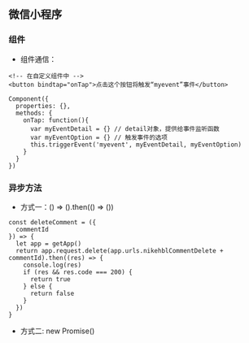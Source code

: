 ## 微信小程序

### 组件
* 组件通信：
```
<!-- 在自定义组件中 -->
<button bindtap="onTap">点击这个按钮将触发“myevent”事件</button>
```
```
Component({
  properties: {},
  methods: {
    onTap: function(){
      var myEventDetail = {} // detail对象，提供给事件监听函数
      var myEventOption = {} // 触发事件的选项
      this.triggerEvent('myevent', myEventDetail, myEventOption)
    }
  }
})
```

### 异步方法
* 方式一：() => ().then(() => ())
```
const deleteComment = ({
  commentId
}) => {
  let app = getApp()
  return app.request.delete(app.urls.nikehblCommentDelete + commentId).then((res) => {
    console.log(res)
    if (res && res.code === 200) {
      return true
    } else {
      return false
    }
  })
}
```

* 方式二: new Promise()
